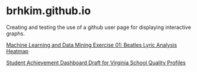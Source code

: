 # brhkim.github.io
Creating and testing the use of a github user page for displaying interactive graphs.

[Machine Learning and Data Mining Exercise 01: Beatles Lyric Analysis Heatmap](https://brhkim.github.io/beatles.cor.html)

[Student Achievement Dashboard Draft for Virginia School Quality Profiles](https://brhkim.github.io/Achievement%20Test%20BK%2019-06-20.html)
